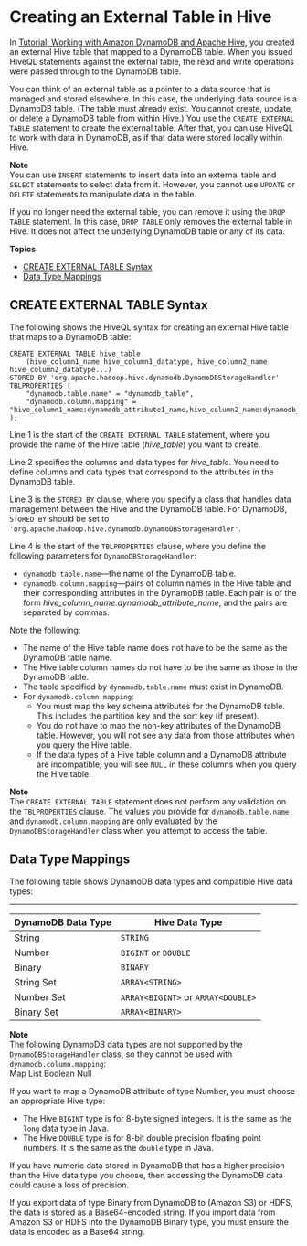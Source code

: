 # Creating an External Table in Hive<a name="EMRforDynamoDB.ExternalTableForDDB"></a>

In [Tutorial: Working with Amazon DynamoDB and Apache Hive](EMRforDynamoDB.Tutorial.md), you created an external Hive table that mapped to a DynamoDB table\. When you issued HiveQL statements against the external table, the read and write operations were passed through to the DynamoDB table\.

You can think of an external table as a pointer to a data source that is managed and stored elsewhere\. In this case, the underlying data source is a DynamoDB table\. \(The table must already exist\. You cannot create, update, or delete a DynamoDB table from within Hive\.\) You use the `CREATE EXTERNAL TABLE` statement to create the external table\. After that, you can use HiveQL to work with data in DynamoDB, as if that data were stored locally within Hive\.

**Note**  
You can use `INSERT` statements to insert data into an external table and `SELECT` statements to select data from it\. However, you cannot use `UPDATE` or `DELETE` statements to manipulate data in the table\.

If you no longer need the external table, you can remove it using the `DROP TABLE` statement\. In this case, `DROP TABLE` only removes the external table in Hive\. It does not affect the underlying DynamoDB table or any of its data\.

**Topics**
+ [CREATE EXTERNAL TABLE Syntax](#EMRforDynamoDB.ExternalTableForDDB.Syntax)
+ [Data Type Mappings](#EMRforDynamoDB.ExternalTableForDDB.DataTypes)

## CREATE EXTERNAL TABLE Syntax<a name="EMRforDynamoDB.ExternalTableForDDB.Syntax"></a>

The following shows the HiveQL syntax for creating an external Hive table that maps to a DynamoDB table:

```
CREATE EXTERNAL TABLE hive_table
    (hive_column1_name hive_column1_datatype, hive_column2_name hive_column2_datatype...)
STORED BY 'org.apache.hadoop.hive.dynamodb.DynamoDBStorageHandler'
TBLPROPERTIES (
    "dynamodb.table.name" = "dynamodb_table",
    "dynamodb.column.mapping" = "hive_column1_name:dynamodb_attribute1_name,hive_column2_name:dynamodb_attribute2_name..."
);
```

Line 1 is the start of the `CREATE EXTERNAL TABLE` statement, where you provide the name of the Hive table \(*hive\_table*\) you want to create\.

Line 2 specifies the columns and data types for *hive\_table*\. You need to define columns and data types that correspond to the attributes in the DynamoDB table\. 

Line 3 is the `STORED BY` clause, where you specify a class that handles data management between the Hive and the DynamoDB table\. For DynamoDB, `STORED BY` should be set to `'org.apache.hadoop.hive.dynamodb.DynamoDBStorageHandler'`\. 

Line 4 is the start of the `TBLPROPERTIES` clause, where you define the following parameters for `DynamoDBStorageHandler`: 
+ `dynamodb.table.name`—the name of the DynamoDB table\.
+  `dynamodb.column.mapping`—pairs of column names in the Hive table and their corresponding attributes in the DynamoDB table\. Each pair is of the form *hive\_column\_name:dynamodb\_attribute\_name*, and the pairs are separated by commas\.

Note the following:
+ The name of the Hive table name does not have to be the same as the DynamoDB table name\.
+ The Hive table column names do not have to be the same as those in the DynamoDB table\.
+ The table specified by `dynamodb.table.name` must exist in DynamoDB\.
+ For `dynamodb.column.mapping`:
  + You must map the key schema attributes for the DynamoDB table\. This includes the partition key and the sort key \(if present\)\.
  + You do not have to map the non\-key attributes of the DynamoDB table\. However, you will not see any data from those attributes when you query the Hive table\.
  + If the data types of a Hive table column and a DynamoDB attribute are incompatible, you will see `NULL` in these columns when you query the Hive table\.

**Note**  
The `CREATE EXTERNAL TABLE` statement does not perform any validation on the `TBLPROPERTIES` clause\. The values you provide for `dynamodb.table.name` and `dynamodb.column.mapping` are only evaluated by the `DynamoDBStorageHandler` class when you attempt to access the table\.

## Data Type Mappings<a name="EMRforDynamoDB.ExternalTableForDDB.DataTypes"></a>

The following table shows DynamoDB data types and compatible Hive data types:


****  

| DynamoDB Data Type | Hive Data Type | 
| --- | --- | 
|  String  |  `STRING`  | 
|  Number  |  `BIGINT` or `DOUBLE`  | 
|  Binary  |  `BINARY`  | 
|  String Set  |  `ARRAY<STRING>`  | 
|  Number Set  |  `ARRAY<BIGINT>` or `ARRAY<DOUBLE>`  | 
|  Binary Set  |  `ARRAY<BINARY>`  | 

**Note**  
The following DynamoDB data types are not supported by the `DynamoDBStorageHandler` class, so they cannot be used with `dynamodb.column.mapping`:  
Map
List
Boolean
Null

If you want to map a DynamoDB attribute of type Number, you must choose an appropriate Hive type:
+ The Hive `BIGINT` type is for 8\-byte signed integers\. It is the same as the `long` data type in Java\.
+ The Hive `DOUBLE` type is for 8\-bit double precision floating point numbers\. It is the same as the `double` type in Java\.

If you have numeric data stored in DynamoDB that has a higher precision than the Hive data type you choose, then accessing the DynamoDB data could cause a loss of precision\. 

If you export data of type Binary from DynamoDB to \(Amazon S3\) or HDFS, the data is stored as a Base64\-encoded string\. If you import data from Amazon S3 or HDFS into the DynamoDB Binary type, you must ensure the data is encoded as a Base64 string\.